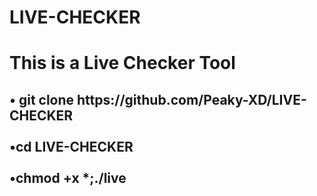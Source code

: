 # LIVE-CHECKER
<h1> This is a Live Checker Tool</h1>
<h2>• git clone https://github.com/Peaky-XD/LIVE-CHECKER
<br>
  <br>
•cd LIVE-CHECKER 
  <br>
<br>
•chmod +x *;./live
